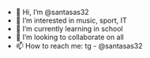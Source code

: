 - 👋 Hi, I’m @santasas32
- 👀 I’m interested in music, sport, IT
- 🌱 I’m currently learning in school
- 💞️ I’m looking to collaborate on all
- 📫 How to reach me: tg - @santasas32

<!---
santasas32/santasas32 is a ✨ special ✨ repository because its `README.md` (this file) appears on your GitHub profile.
You can click the Preview link to take a look at your changes.
--->
